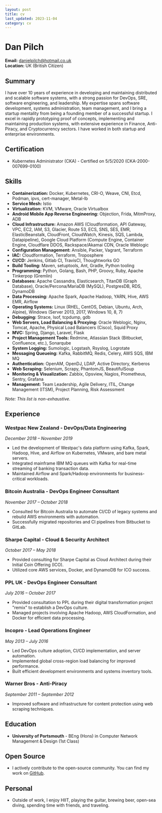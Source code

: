 ```yaml
---
layout: post
title: cv
last_updated: 2023-11-04
category: cv
---
```


# Dan Pilch
**Email:** danielpilch@hotmail.co.uk  
**Location:** UK (British Citizen)

## Summary
I have over 10 years of experience in developing and maintaining distributed and scalable software systems, with a strong passion for DevOps, SRE, software engineering, and leadership. My expertise spans software development, systems administration, team management, and I bring a startup mentality from being a founding member of a successful startup. I excel in rapidly prototyping proof of concepts, implementing and maintaining production systems, with extensive experience in Finance, Anti-Piracy, and Cryptocurrency sectors. I have worked in both startup and enterprise environments.

## Certification
- Kubernetes Administrator (CKA) - Certified on 5/5/2020 (CKA-2000-007699-0100)

## Skills
- **Containerization:** Docker, Kubernetes, CRI-O, Weave, CNI, Etcd, Podman, ipvs, cert-manager, Metal-lb
- **Service Mesh:** Istio
- **Virtualization:** KVM, VMware, Oracle Virtualbox
- **Android Mobile App Reverse Engineering:** Objection, Frida, MitmProxy, ADB
- **Cloud Infrastructure:** Amazon AWS (Cloudformation, API Gateway, VPC, EC2, IAM, S3, Glacier, Route 53, ECS, SNS, SES, EMR, ElasticBeanstalk, CloudFront, CloudWatch, Kinesis, SQS, Lambda, Datapipeline), Google Cloud Platform (Compute Engine, Container Engine, Cloudflare DDOS, Rackspace/Akamai CDN, Oracle Weblogic
- **Configuration Management:** Ansible, Packer, Vagrant, Terraform
- **IAC:** Cloudformation, Terraform, Troposphere
- **CI/CD:** Jenkins, Gitlab CI, TravisCI, Thoughtworks GO
- **Build Tooling:** Maven, setuptools, Ant, Gradle, Python tooling
- **Programming:** Python, Golang, Bash, PHP, Groovy, Ruby, Apache Tinkerpop (Gremlin)
- **Databases:** Apache Cassandra, Elasticsearch, TitanDB (Graph Database), Oracle/Percona/MariaDB (MySQL), PostgresDB, RDS, DynamoDB
- **Data Processing:** Apache Spark, Apache Hadoop, YARN, Hive, AWS EMR, Airflow
- **Operating Systems:** Linux (RHEL, CentOS, Debian, Ubuntu, Arch, Alpine), Windows (Server 2013, 2017, Windows 10, 8, 7)
- **Debugging:** Strace, lsof, tcpdump, gdb
- **Web Servers, Load Balancing & Proxying:** Oracle Weblogic, Nginx, Tomcat, Apache, Physical Load Balancers (Cisco), Squid Proxy
- **MVC:** Spring, Django, Laravel, Flask
- **Project Management Tools:** Redmine, Atlassian Stack (Bitbucket, Confluence, etc.), Sonarqube
- **System Logging:** Sumologic, Logstash, Rsyslog, Logrotate
- **Messaging Queueing:** Kafka, RabbitMQ, Redis, Celery, AWS SQS, IBM MQ
- **Authentication:** OpenAM, OpenDJ, LDAP, Active Directory, Kerberos
- **Web Scraping:** Selenium, Scrapy, PhantomJS, BeautifulSoup
- **Monitoring & Visualization:** Zabbix, Opsview, Nagios, Prometheus, Sentry, Grafana
- **Management:** Team Leadership, Agile Delivery, ITIL, Change Management (ITSM), Project Planning, Risk Assessment

*Note: This list is non-exhaustive.*

## Experience

### Westpac New Zealand - DevOps/Data Engineering
*December 2018 – November 2019*
- Led the development of Westpac's data platform using Kafka, Spark, Hadoop, Hive, and Airflow on Kubernetes, VMware, and bare metal servers.
- Integrated mainframe IBM MQ queues with Kafka for real-time streaming of banking transaction data.
- Maintained Airflow and Spark/Hadoop environments for business-critical workloads.

### Bitcoin Australia - DevOps Engineer Consultant
*November 2017 – October 2018*
- Consulted for Bitcoin Australia to automate CI/CD of legacy systems and rebuild AWS environments with automation.
- Successfully migrated repositories and CI pipelines from Bitbucket to GitLab.

### Sharpe Capital - Cloud & Security Architect
*October 2017 – May 2018*
- Provided consulting for Sharpe Capital as Cloud Architect during their Initial Coin Offering (ICO).
- Utilized core AWS services, Docker, and DynamoDB for ICO success.

### PPL UK - DevOps Engineer Consultant
*July 2016 – October 2017*
- Provided consultation to PPL during their digital transformation project "remix" to establish a DevOps culture.
- Managed projects involving Apache Hadoop, AWS CloudFormation, and Docker for efficient data processing.

### Incopro - Lead Operations Engineer
*May 2013 – July 2016*
- Led DevOps culture adoption, CI/CD implementation, and server automation.
- Implemented global cross-region load balancing for improved performance.
- Built efficient development environments and systems inventory tools.

### Warner Bros - Anti-Piracy
*September 2011 – September 2012*
- Improved software and infrastructure for content protection using web scraping techniques.

## Education
- **University of Portsmouth** - BEng (Hons) in Computer Network Management & Design (1st Class)

## Open Source
- I actively contribute to the open-source community. You can find my work on [GitHub](https://github.com/danpilch).

## Personal
- Outside of work, I enjoy HIIT, playing the guitar, brewing beer, open-sea diving, spending time with friends, and traveling.
